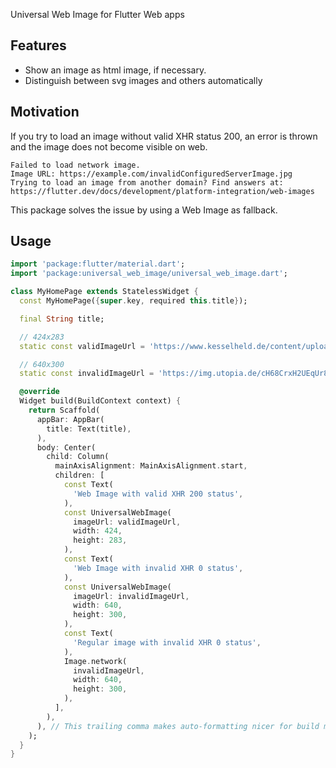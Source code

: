 <!--
This README describes the package. If you publish this package to pub.dev,
this README's contents appear on the landing page for your package.

For information about how to write a good package README, see the guide for
[writing package pages](https://dart.dev/guides/libraries/writing-package-pages).

For general information about developing packages, see the Dart guide for
[creating packages](https://dart.dev/guides/libraries/create-library-packages)
and the Flutter guide for
[developing packages and plugins](https://flutter.dev/developing-packages).
-->

Universal Web Image for Flutter Web apps

## Features

* Show an image as html image, if necessary.
* Distinguish between svg images and others automatically

## Motivation

If you try to load an image without valid XHR status 200, an error is thrown and the image does not
become visible on web.

```
Failed to load network image.
Image URL: https://example.com/invalidConfiguredServerImage.jpg
Trying to load an image from another domain? Find answers at:
https://flutter.dev/docs/development/platform-integration/web-images
```

This package solves the issue by using a Web Image as fallback.

## Usage

```dart
import 'package:flutter/material.dart';
import 'package:universal_web_image/universal_web_image.dart';

class MyHomePage extends StatelessWidget {
  const MyHomePage({super.key, required this.title});

  final String title;

  // 424x283
  static const validImageUrl = 'https://www.kesselheld.de/content/uploads/2018/09/durchschnittliche-heizkosten.jpg';

  // 640x300
  static const invalidImageUrl = 'https://img.utopia.de/cH68CrxH2UEqUr8eVAWC-BCgXoU=/640x300/https://utopia.de/app/uploads/2019/02/richtig-heizen-wpb-ivan-kruk-ri-190820-1280x720.jpg';

  @override
  Widget build(BuildContext context) {
    return Scaffold(
      appBar: AppBar(
        title: Text(title),
      ),
      body: Center(
        child: Column(
          mainAxisAlignment: MainAxisAlignment.start,
          children: [
            const Text(
              'Web Image with valid XHR 200 status',
            ),
            const UniversalWebImage(
              imageUrl: validImageUrl,
              width: 424,
              height: 283,
            ),
            const Text(
              'Web Image with invalid XHR 0 status',
            ),
            const UniversalWebImage(
              imageUrl: invalidImageUrl,
              width: 640,
              height: 300,
            ),
            const Text(
              'Regular image with invalid XHR 0 status',
            ),
            Image.network(
              invalidImageUrl,
              width: 640,
              height: 300,
            ),
          ],
        ),
      ), // This trailing comma makes auto-formatting nicer for build methods.
    );
  }
}
```
